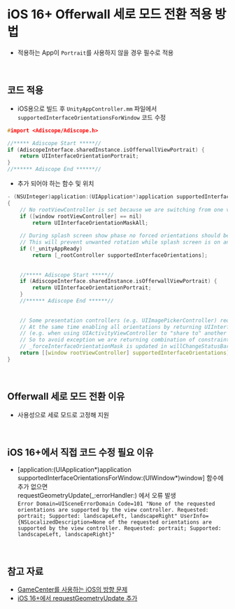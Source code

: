 # iOS 16+ Offerwall 세로 모드 전환 적용 방법
- 적용하는 App이 `Portrait`를 사용하지 않을 경우 필수로 적용   
<br/>

## 코드 적용
- iOS용으로 빌드 후 `UnityAppController.mm` 파일에서 `supportedInterfaceOrientationsForWindow` 코드 수정
```cpp
#import <Adiscope/Adiscope.h>
```
```cpp    
//***** Adiscope Start *****//
if (AdiscopeInterface.sharedInstance.isOfferwallViewPortrait) {
    return UIInterfaceOrientationPortrait;
}
//****** Adiscope End ******//
```

- 추가 되어야 하는 함수 및 위치   
```cpp   
- (NSUInteger)application:(UIApplication*)application supportedInterfaceOrientationsForWindow:(UIWindow*)window   
{   
    // No rootViewController is set because we are switching from one view controller to another, all orientations should be enabled   
    if ([window rootViewController] == nil)   
        return UIInterfaceOrientationMaskAll;   
   
    // During splash screen show phase no forced orientations should be allowed.   
    // This will prevent unwanted rotation while splash screen is on and application is not yet ready to present (Ex. Fogbugz cases: 1190428, 1269547).   
    if (!_unityAppReady)   
        return [_rootController supportedInterfaceOrientations];   
   
   
    //***** Adiscope Start *****//
    if (AdiscopeInterface.sharedInstance.isOfferwallViewPortrait) {
        return UIInterfaceOrientationPortrait;
    }
    //****** Adiscope End ******//
   
   
    // Some presentation controllers (e.g. UIImagePickerController) require portrait orientation and will throw exception if it is not supported.   
    // At the same time enabling all orientations by returning UIInterfaceOrientationMaskAll might cause unwanted orientation change   
    // (e.g. when using UIActivityViewController to "share to" another application, iOS will use supportedInterfaceOrientations to possibly reorient).   
    // So to avoid exception we are returning combination of constraints for root view controller and orientation requested by iOS.   
    // _forceInterfaceOrientationMask is updated in willChangeStatusBarOrientation, which is called if some presentation controller insists on orientation change.   
    return [[window rootViewController] supportedInterfaceOrientations] | _forceInterfaceOrientationMask;   
}   
```   
<br/>

## Offerwall 세로 모드 전환 이유
- 사용성으로 세로 모드로 고정해 지원
<br/>

## iOS 16+에서 직접 코드 수정 필요 이유
- [application:(UIApplication*)application supportedInterfaceOrientationsForWindow:(UIWindow*)window] 함수에 추가 없으면   
  requestGeometryUpdate(_:errorHandler:) 에서 오류 발생   
  `Error Domain=UISceneErrorDomain Code=101 "None of the requested orientations are supported by the view controller. Requested: portrait; Supported: landscapeLeft, landscapeRight" UserInfo={NSLocalizedDescription=None of the requested orientations are supported by the view controller. Requested: portrait; Supported: landscapeLeft, landscapeRight}"`   
<br/>

## 참고 자료
- [GameCenter를 사용하는 iOS의 방향 문제](https://support.unity.com/hc/en-us/articles/208532136-Orientation-problem-on-iOS-with-GameCenter)
- [iOS 16+에서 requestGeometryUpdate 추가](https://developer.apple.com/documentation/uikit/uiwindowscene/3975944-requestgeometryupdate/)
